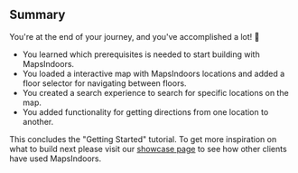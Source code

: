 ## Summary

You're at the end of your journey, and you've accomplished a lot! 🎉

* You learned which prerequisites is needed to start building with MapsIndoors.
* You loaded a interactive map with MapsIndoors locations and added a floor selector for navigating between floors.
* You created a search experience to search for specific locations on the map.
* You added functionality for getting directions from one location to another.

This concludes the "Getting Started" tutorial. To get more inspiration on what to build next please visit our [showcase page](https://www.mapspeople.com/showcases) to see how other clients have used MapsIndoors.
